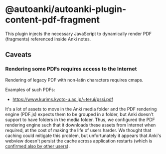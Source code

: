 # @autoanki/autoanki-plugin-content-pdf-fragment

This plugin injects the necessary JavaScript to dynamically render PDF (fragments) referenced inside Anki notes.

## Caveats

### Rendering some PDFs requires access to the Internet

Rendering of legacy PDF with non-latin characters requires cmaps.

Examples of such PDFs:

- https://www.kurims.kyoto-u.ac.jp/~terui/pssj.pdf

It's a lot of assets to move in the Anki media folder and the PDF rendering engine (PDF.js) expects them to be grouped in a folder, but Anki doesn't support to have folders in the media folder. Thus, we configured the PDF rendering engine such that it downloads these assets from Internet when required, at the cost of making the life of users harder. We thought that caching could mitigate this problem, but unfortunately it appears that Anki's webview doesn't persist the cache across application restarts (which is [confirmed also by other users](https://forums.ankiweb.net/t/how-to-pre-load-the-iframe-html-tags-in-the-back-of-cards/20542/9)).

